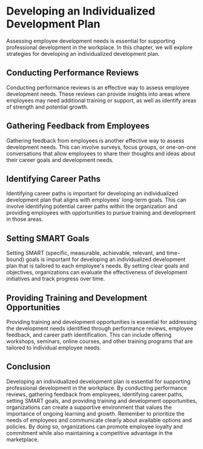 Developing an Individualized Development Plan
==============================================================================================

Assessing employee development needs is essential for supporting professional development in the workplace. In this chapter, we will explore strategies for developing an individualized development plan.

Conducting Performance Reviews
------------------------------

Conducting performance reviews is an effective way to assess employee development needs. These reviews can provide insights into areas where employees may need additional training or support, as well as identify areas of strength and potential growth.

Gathering Feedback from Employees
---------------------------------

Gathering feedback from employees is another effective way to assess development needs. This can involve surveys, focus groups, or one-on-one conversations that allow employees to share their thoughts and ideas about their career goals and development needs.

Identifying Career Paths
------------------------

Identifying career paths is important for developing an individualized development plan that aligns with employees' long-term goals. This can involve identifying potential career paths within the organization and providing employees with opportunities to pursue training and development in those areas.

Setting SMART Goals
-------------------

Setting SMART (specific, measurable, achievable, relevant, and time-bound) goals is important for developing an individualized development plan that is tailored to each employee's needs. By setting clear goals and objectives, organizations can evaluate the effectiveness of development initiatives and track progress over time.

Providing Training and Development Opportunities
------------------------------------------------

Providing training and development opportunities is essential for addressing the development needs identified through performance reviews, employee feedback, and career path identification. This can include offering workshops, seminars, online courses, and other training programs that are tailored to individual employee needs.

Conclusion
----------

Developing an individualized development plan is essential for supporting professional development in the workplace. By conducting performance reviews, gathering feedback from employees, identifying career paths, setting SMART goals, and providing training and development opportunities, organizations can create a supportive environment that values the importance of ongoing learning and growth. Remember to prioritize the needs of employees and communicate clearly about available options and policies. By doing so, organizations can promote employee loyalty and commitment while also maintaining a competitive advantage in the marketplace.
